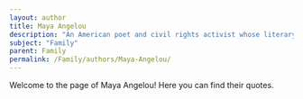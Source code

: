 ```yaml
---
layout: author
title: Maya Angelou
description: "An American poet and civil rights activist whose literary works often reflect on the themes of family, love, and personal relationships."
subject: "Family"
parent: Family
permalink: /Family/authors/Maya-Angelou/
---
```


Welcome to the page of Maya Angelou! Here you can find their quotes.
